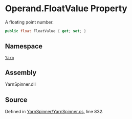 <!-- This file was generated by a tool. Do not edit this file by hand. -->

# Operand.FloatValue Property

A floating point number.


```csharp
public float FloatValue { get; set; }
```



## Namespace
[`Yarn`](/api/csharp/yarn/README.md)

## Assembly
YarnSpinner.dll

## Source
Defined in [YarnSpinner/YarnSpinner.cs](https://github.com/YarnSpinnerTool/YarnSpinner//blob/develop/YarnSpinner/YarnSpinner.cs#L832), line 832.
